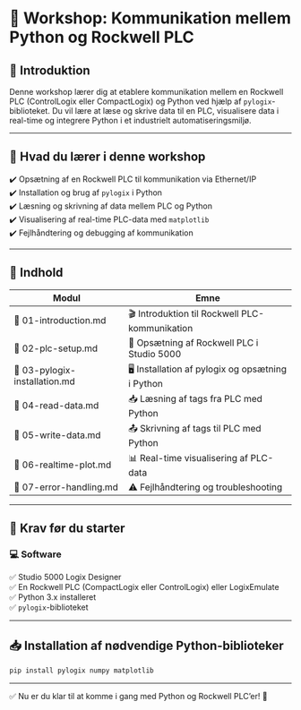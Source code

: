 
# 🚀 Workshop: Kommunikation mellem Python og Rockwell PLC

## 📌 Introduktion

Denne workshop lærer dig at etablere kommunikation mellem en Rockwell PLC (ControlLogix eller CompactLogix) og Python ved hjælp af `pylogix`-biblioteket.
Du vil lære at læse og skrive data til en PLC, visualisere data i real-time og integrere Python i et industrielt automatiseringsmiljø.

---

## 🎯 Hvad du lærer i denne workshop

✔️ Opsætning af en Rockwell PLC til kommunikation via Ethernet/IP  
✔️ Installation og brug af `pylogix` i Python  
✔️ Læsning og skrivning af data mellem PLC og Python  
✔️ Visualisering af real-time PLC-data med `matplotlib`  
✔️ Fejlhåndtering og debugging af kommunikation

---

## 📌 Indhold

| Modul | Emne                                                   |
|-------|--------------------------------------------------------|
| 📄 01-introduction.md         | 🎬 Introduktion til Rockwell PLC-kommunikation          |
| 📄 02-plc-setup.md            | 🔧 Opsætning af Rockwell PLC i Studio 5000              |
| 📄 03-pylogix-installation.md | 🖥️ Installation af pylogix og opsætning i Python        |
| 📄 04-read-data.md            | 📥 Læsning af tags fra PLC med Python                   |
| 📄 05-write-data.md           | 📤 Skrivning af tags til PLC med Python                 |
| 📄 06-realtime-plot.md        | 📊 Real-time visualisering af PLC-data                 |
| 📄 07-error-handling.md       | ⚠️ Fejlhåndtering og troubleshooting                   |

---

## 🔧 Krav før du starter

### 💻 Software

✅ Studio 5000 Logix Designer  
✅ En Rockwell PLC (CompactLogix eller ControlLogix) eller LogixEmulate  
✅ Python 3.x installeret  
✅ `pylogix`-biblioteket

---

## 📥 Installation af nødvendige Python-biblioteker

```bash
pip install pylogix numpy matplotlib
```

---

✅ Nu er du klar til at komme i gang med Python og Rockwell PLC’er! 🚀

